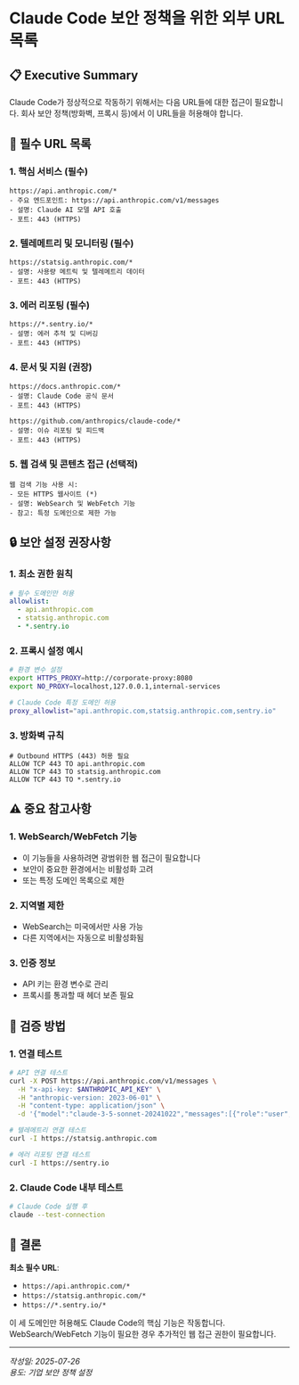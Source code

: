 # Claude Code 보안 정책을 위한 외부 URL 목록

## 📋 Executive Summary

Claude Code가 정상적으로 작동하기 위해서는 다음 URL들에 대한 접근이 필요합니다. 회사 보안 정책(방화벽, 프록시 등)에서 이 URL들을 허용해야 합니다.

## 🔗 필수 URL 목록

### 1. 핵심 서비스 (필수)
```
https://api.anthropic.com/*
- 주요 엔드포인트: https://api.anthropic.com/v1/messages
- 설명: Claude AI 모델 API 호출
- 포트: 443 (HTTPS)
```

### 2. 텔레메트리 및 모니터링 (필수)
```
https://statsig.anthropic.com/*
- 설명: 사용량 메트릭 및 텔레메트리 데이터
- 포트: 443 (HTTPS)
```

### 3. 에러 리포팅 (필수)
```
https://*.sentry.io/*
- 설명: 에러 추적 및 디버깅
- 포트: 443 (HTTPS)
```

### 4. 문서 및 지원 (권장)
```
https://docs.anthropic.com/*
- 설명: Claude Code 공식 문서
- 포트: 443 (HTTPS)

https://github.com/anthropics/claude-code/*
- 설명: 이슈 리포팅 및 피드백
- 포트: 443 (HTTPS)
```

### 5. 웹 검색 및 콘텐츠 접근 (선택적)
```
웹 검색 기능 사용 시:
- 모든 HTTPS 웹사이트 (*)
- 설명: WebSearch 및 WebFetch 기능
- 참고: 특정 도메인으로 제한 가능
```

## 🔒 보안 설정 권장사항

### 1. 최소 권한 원칙
```yaml
# 필수 도메인만 허용
allowlist:
  - api.anthropic.com
  - statsig.anthropic.com
  - *.sentry.io
```

### 2. 프록시 설정 예시
```bash
# 환경 변수 설정
export HTTPS_PROXY=http://corporate-proxy:8080
export NO_PROXY=localhost,127.0.0.1,internal-services

# Claude Code 특정 도메인 허용
proxy_allowlist="api.anthropic.com,statsig.anthropic.com,sentry.io"
```

### 3. 방화벽 규칙
```
# Outbound HTTPS (443) 허용 필요
ALLOW TCP 443 TO api.anthropic.com
ALLOW TCP 443 TO statsig.anthropic.com
ALLOW TCP 443 TO *.sentry.io
```

## ⚠️ 중요 참고사항

### 1. WebSearch/WebFetch 기능
- 이 기능들을 사용하려면 광범위한 웹 접근이 필요합니다
- 보안이 중요한 환경에서는 비활성화 고려
- 또는 특정 도메인 목록으로 제한

### 2. 지역별 제한
- WebSearch는 미국에서만 사용 가능
- 다른 지역에서는 자동으로 비활성화됨

### 3. 인증 정보
- API 키는 환경 변수로 관리
- 프록시를 통과할 때 헤더 보존 필요

## 📝 검증 방법

### 1. 연결 테스트
```bash
# API 연결 테스트
curl -X POST https://api.anthropic.com/v1/messages \
  -H "x-api-key: $ANTHROPIC_API_KEY" \
  -H "anthropic-version: 2023-06-01" \
  -H "content-type: application/json" \
  -d '{"model":"claude-3-5-sonnet-20241022","messages":[{"role":"user","content":"Hello"}],"max_tokens":10}'

# 텔레메트리 연결 테스트
curl -I https://statsig.anthropic.com

# 에러 리포팅 연결 테스트
curl -I https://sentry.io
```

### 2. Claude Code 내부 테스트
```bash
# Claude Code 실행 후
claude --test-connection
```

## 🎯 결론

**최소 필수 URL**:
- `https://api.anthropic.com/*`
- `https://statsig.anthropic.com/*`  
- `https://*.sentry.io/*`

이 세 도메인만 허용해도 Claude Code의 핵심 기능은 작동합니다. WebSearch/WebFetch 기능이 필요한 경우 추가적인 웹 접근 권한이 필요합니다.

---
*작성일: 2025-07-26*  
*용도: 기업 보안 정책 설정*